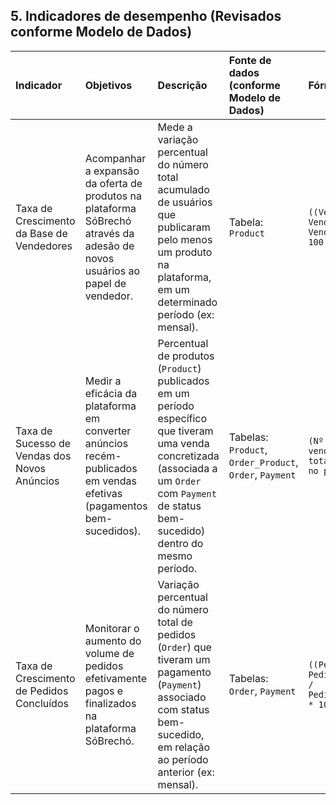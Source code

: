 ## 5. Indicadores de desempenho (Revisados conforme Modelo de Dados)

| **Indicador** | **Objetivos** | **Descrição** | **Fonte de dados (conforme Modelo de Dados)** | **Fórmula de cálculo** |
| :------------------------------------------------ | :-------------------------------------------------------------------------------------------------------------------------------------- | :-------------------------------------------------------------------------------------------------------------------------------------------------------------------------------------------------------- | :------------------------------------------------ | :--------------------------------------------------------------------------------------------------------------------------------------------------------------------- |
| Taxa de Crescimento da Base de Vendedores       | Acompanhar a expansão da oferta de produtos na plataforma SóBrechó através da adesão de novos usuários ao papel de vendedor.              | Mede a variação percentual do número total acumulado de usuários que publicaram pelo menos um produto na plataforma, em um determinado período (ex: mensal).                                            | Tabela: `Product`                                   | `((Vendedores_Acum_Atual - Vendedores_Acum_Anterior) / Vendedores_Acum_Anterior) * 100`                                                                                  |
| Taxa de Sucesso de Vendas dos Novos Anúncios    | Medir a eficácia da plataforma em converter anúncios recém-publicados em vendas efetivas (pagamentos bem-sucedidos).                       | Percentual de produtos (`Product`) publicados em um período específico que tiveram uma venda concretizada (associada a um `Order` com `Payment` de status bem-sucedido) dentro do mesmo período.              | Tabelas: `Product`, `Order_Product`, `Order`, `Payment` | `(Nº de anúncios publicados E vendidos no período / Nº total de anúncios publicados no período) * 100`                                                                  |
| Taxa de Crescimento de Pedidos Concluídos       | Monitorar o aumento do volume de pedidos efetivamente pagos e finalizados na plataforma SóBrechó.                                      | Variação percentual do número total de pedidos (`Order`) que tiveram um pagamento (`Payment`) associado com status bem-sucedido, em relação ao período anterior (ex: mensal).                               | Tabelas: `Order`, `Payment`                         | `((Pedidos_Concluidos_Atual - Pedidos_Concluidos_Anterior) / Pedidos_Concluidos_Anterior) * 100`                                                                        |
